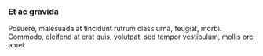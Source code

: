 ### Et ac gravida

Posuere, malesuada at tincidunt rutrum class urna, feugiat, morbi. Commodo, eleifend at erat quis, volutpat, sed tempor vestibulum, mollis orci amet


